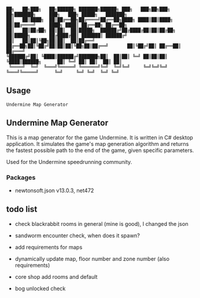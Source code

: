 ```
██╗   ██╗███╗   ██╗██████╗ ███████╗██████╗ ███╗   ███╗██╗███╗   ██╗███████╗     ███╗   ███╗ █████╗   ███████╗
██║   ██║████╗  ██║██╔══██╗██╔════╝██╔══██╗████╗ ████║██║████╗  ██║██╔════╝     ████╗ ████║ ██╔══██╗ ██╔══██╗
██║   ██║██╔██╗ ██║██║  ██║█████╗  ██████╔╝██╔████╔██║██║██╔██╗ ██║█████╗       ██╔████╔██║ ███████║ ██████╔╝
██║   ██║██║╚██╗██║██║  ██║██╔══╝  ██╔══██╗██║╚██╔╝██║██║██║╚██╗██║██╔══╝       ██║╚██╔╝██║ ██╔══██║ ██╔═══╝
╚██████╔╝██║ ╚████║██████╔╝███████╗██║  ██║██║ ╚═╝ ██║██║██║ ╚████║██████╗      ██║ ╚═╝ ██║ ██║  ██║ ██║
 ╚════╝  ╚═╝  ╚═══╝╚═════╝ ╚══════╝╚═╝  ╚═╝╚═╝     ╚═╝╚═╝╚═╝  ╚═══╝╚═════╝      ╚═╝     ╚═╝ ╚═╝  ╚═╝ ╚═╝
```
## Usage

```
Undermine Map Generator
```

## Undermine Map Generator

This is a map generator for the game Undermine. It is written in C# desktop application.
It simulates the game's map generation algorithm and returns the fastest possible path to the end of the game, given
specific parameters.

Used for the Undermine speedrunning community.

### Packages

- newtonsoft.json v13.0.3, net472

## todo list

- check blackrabbit rooms in general (mine is good), I changed the json
- sandworm encounter check, when does it spawn?


- add requirements for maps
- dynamically update map, floor number and zone number (also requirements)

- core shop add rooms and default
- bog unlocked check